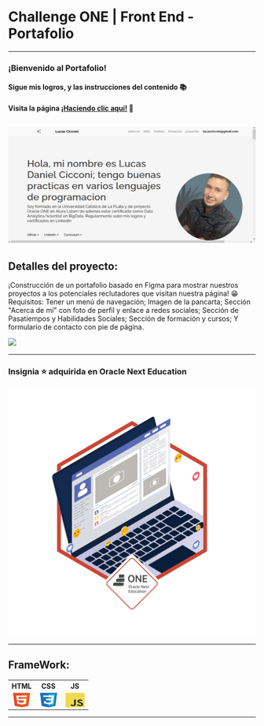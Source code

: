  # Challenge ONE | Front End -  Portafolio
---

### ¡Bienvenido al Portafolio!

#### Sigue mis logros, y las instrucciones del contenido 📚

#### Visita la página [¡Haciendo clic aquí!](https://lucascicconi1704.github.io/web-lucas-cicconi/) 📃

<img src="https://github.com/LucasCicconi1704/web-lucas-cicconi/blob/main/assets/img/ScreenShotPortfolio.png" target="_blank"></a> 
---

## Detalles del proyecto:
<p dir="auto">
     ¡Construcción de un portafolio basado en Figma para mostrar nuestros proyectos a los potenciales reclutadores que visitan nuestra página! 😁 
     Requisitos:
     Tener un menú de navegación;
     Imagen de la pancarta;
     Sección "Acerca de mí" con foto de perfil y enlace a redes sociales;
     Sección de Pasatiempos y Habilidades Sociales;
     Sección de formación y cursos;
     Y formulario de contacto con pie de página.
</p>
<a href="https://www.linkedin.com/in/lucas-cicconi/" target="_blank">
<img src="https://img.shields.io/badge/-LinkedIn-%230077B5?style=for-the-badge&logo=linkedin&logoColor=white" target="_blank"></a>

---

### Insignia ⭐ adquirida  en Oracle Next Education 
<img src="https://github.com/LucasCicconi1704/web-lucas-cicconi/blob/main/assets/img/InsigniaPortfolio.png" target="_blank"></a>

---

## FrameWork:

<table>
<tbody><tr>
  <th> HTML </th>
  <th> CSS </th>
  <th> JS </th>
</tr>
<tr>

  <td> <a target="_blank" rel="noopener noreferrer nofollow" href="https://raw.githubusercontent.com/devicons/devicon/master/icons/html5/html5-original.svg"><img align="center" alt="HTML" height="30" width="40" src="https://raw.githubusercontent.com/devicons/devicon/master/icons/html5/html5-original.svg" style="max-width: 100%;"></a> </td>
  <td> <a target="_blank" rel="noopener noreferrer nofollow" href="https://raw.githubusercontent.com/devicons/devicon/master/icons/css3/css3-original.svg"><img align="center" alt="CSS" height="30" width="40" src="https://raw.githubusercontent.com/devicons/devicon/master/icons/css3/css3-original.svg" style="max-width: 100%;"></a> </td>
  <td> <a target="_blank" rel="noopener noreferrer" href="https://github.com/devicons/devicon/blob/master/icons/javascript/javascript-original.svg"><img align="center" alt="JS" height="30" width="40" src="https://github.com/devicons/devicon/raw/master/icons/javascript/javascript-original.svg" style="max-width: 100%;"></a> </td>
</tr>
</tbody></table>

---
